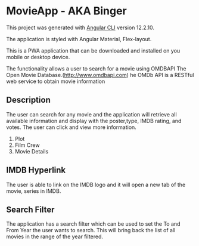 # MovieApp - AKA Binger

This project was generated with [Angular CLI](https://github.com/angular/angular-cli) version 12.2.10.

The application is styled with Angular Material, Flex-layout.

This is a PWA application that can be downloaded and installed on you mobile or desktop device.

The functionality allows a user to search for a movie using OMDBAPI The Open Movie Database.(http://www.omdbapi.com) he OMDb API is a RESTful web service to obtain movie information

## Description
The user can search for any movie and the application will retrieve all available information and display with the poster,type, IMDB rating, and votes. The user can click and view more information.
1. Plot 
2. Film Crew
3. Movie Details

## IMDB Hyperlink
The user is able to link on the IMDB logo and it will open a new tab of the movie, series in IMDB.

## Search Filter

The application has a search filter which can be used to set the To and From Year the user wants to search. This will bring back the list of all movies in the range of the year filtered.

